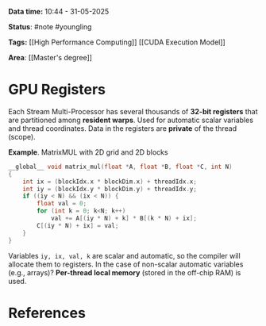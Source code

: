 **Data time:** 10:44 - 31-05-2025

**Status**: #note #youngling 

**Tags:** [[High Performance Computing]] [[CUDA Execution Model]]

**Area**: [[Master's degree]]
# GPU Registers

Each Stream Multi-Processor has several thousands of **32-bit registers** that are partitioned among **resident warps**. Used for automatic scalar variables and thread coordinates. Data in the registers are **private** of the thread (scope).

**Example**. MatrixMUL with 2D grid and 2D blocks
```c
__global__ void matrix_mul(float *A, float *B, float *C, int N)
{
	int ix = (blockIdx.x * blockDim.x) + threadIdx.x;
	int iy = (blockIdx.y * blockDim.y) + threadIdx.y;
	if ((iy < N) && (ix < N)) {
		float val = 0;
		for (int k = 0; k<N; k++)
			val += A[(iy * N) + k] * B[(k * N) + ix];
		C[(iy * N) + ix] = val;
	}
}
```

Variables `iy, ix, val, k` are scalar and automatic, so the compiler will allocate them to registers. In the case of non-scalar automatic variables (e.g., arrays)? **Per-thread local memory** (stored in the off-chip RAM) is used.


# References